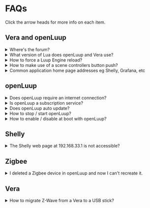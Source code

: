 # FAQs
Click the arrow heads for more info on each item.

## Vera and openLuup
<details>
<summary>Where's the forum?</summary>

The developer and users can generally be found at the [Smarthome Community Forum](https://smarthome.community/).
</details>

<details>
<summary>What version of Lua does openLuup and Vera use?</summary>

openLuup and Vera use Lua version 5.1 Here is the [manual](https://www.lua.org/manual/5.1/).

Out of interest: Lua is not an abbreviation of any particular phrase. It means moon in the Portuguese language. Lua was first developed in the Portuguese speaking country of Brazil.
</details>

<details>
<summary>How to force a Luup Engine reload?</summary>

1. Using AltUI: Tab 'Misc', select 'Reload Luup Engine'

2. Using Vera UI7: Settings ➔ Z-Wave Settings ➔ Advanced Tab: select 'Reload Engine'

3. URL call:

```html
http://openLuup_IP_address:3480/data_request?id=reload

```
4. Lua code
```lua
luup.reload()
```
</details>

<details>
<summary>How to make use of a scene controllers button push?</summary>

The trick with all these types of devices is to set a trigger on the LastSceneTime variable and then read the value of the sl_SceneActivated variable, to get which button was pressed.

So for example Hue light controller buttons return these values in sl_SceneActivated (note values not verified):

|Push type|Value|
|---|---|
|on|3|
|dim_up_hold|9|
|dim_up|8|
|dim_dwn_hold|14|
|dim_dwn|13|
|off|18|

</details>

<details>
<summary>Common application home page addresses eg Shelly, Grafana, etc</summary>

|App|URL|
|---|---|
|AltUI|http://openLuup_IP_address:3480/data_request?id=lr_ALTUI_Handler&command=home|
|openLuup console|http://openLuup_IP_address:3480/console?page=home|
|BroadLink AP|192.168.10.1|
|Grafana|http://Grafana_IP_address:3000|
|Shelly AP|http://192.168.33.1|
|Zigbee2MQTT|http://Zigbee2MQTT_IP_address::8080/#/|
|Z-Wave JS UI|http://Z-Wave_JS_UI_IP_address::8091|
</details>

## openLuup
<details>
<summary>Does openLuup require an internet connection?</summary>

openLuup does not need an internet connection. AltUI requires an internet connection to download java script libraries. However you can copy these cloud components to a local SSD. Plugins that use internet resources eg say a weather plugin or a Hue hub, will obviously need an internet connection to function.
</details>

<details>
<summary>Is openLuup a subscription service?</summary>

Absolutely not. It is open source. Users are encouraged to make a donation to cancer research. Please consider [donating](https://www.justgiving.com/DataYours/). The money goes to "Cancer Research UK".
</details>

<details>
<summary>Does openLuup auto update?</summary>

The user has full control on whether it updates automatically or not.
</details>

<details>
<summary>How to stop / start openLuup?</summary>

Assuming you are using systemd and enabled has already been run:

```bash
sudo systemctl start openluup
sudo systemctl stop openluup
```
</details>

<details>
<summary>How to enable / disable at boot with openLuup?</summary>

Assuming you are using systemd:

```bash
sudo systemctl enable openluup
sudo systemctl disable openluup
```
</details>

## Shelly
<details>
<summary>The Shelly web page at 192.168.33.1 is not accessible?</summary>

Typing the IP address into most browsers will automatically add the https:// prefix on hitting the enter key. The web page is only accessible using the http:// prefix.
</details>

## Zigbee
<details>
<summary>I deleted a Zigbee device in openLuup and now I can't recreate it.</summary>

openLuup uses the information in the payload of the 'zigbee2mqtt/bridge/devices' topic to automatically create any missing or newly paired devices. However this topic is only issued by (pairing a new device or) by unpairing and pairing an existing device. The zigbee2mqtt app can also be manually restarted to get the topic to be sent. Both methods are somewhat inconvenient.

The easiest alternative is to issue a 'zigbee2mqtt/bridge/request/restart' topic with an empty payload from say MQTT Explorer or from one of the openLuup test code test boxes. The deleted device will be recreated in openLuup. Remember to refresh the UI.

```lua
local mqtt = luup.openLuup.mqtt
mqtt.publish ("zigbee2mqtt/bridge/request/restart", "")
```

Even easier is to go the Zigbee2MQTT web page at: http://Zigbee2MQTT_IP_address:8080/#/settings/tools and push the "Restart Zigbee2MQTT" button.
</details>

## Vera
<details>
<summary>How to migrate Z-Wave from a Vera to a USB stick?</summary>

@Rafele has a detailed [explanation here](https://github.com/rafale77/Z-Way).

The method described at that link, only allows for transfers from 500 series based Veras to 500 series USB sticks. To migrate a 300 series Vera  (eg a Vera 3), you have to back up the Z-Wave data, to the Micasaverde cloud and restore it to a 500 series Vera (eg a Vera Edge).
</details>

